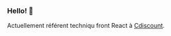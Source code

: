 ### Hello! 👋

Actuellement référent techniqu front React à [Cdiscount](https://github.com/cdiscount).
